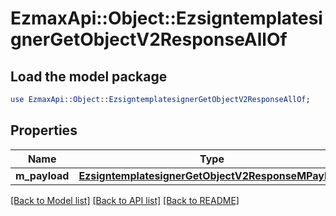 # EzmaxApi::Object::EzsigntemplatesignerGetObjectV2ResponseAllOf

## Load the model package
```perl
use EzmaxApi::Object::EzsigntemplatesignerGetObjectV2ResponseAllOf;
```

## Properties
Name | Type | Description | Notes
------------ | ------------- | ------------- | -------------
**m_payload** | [**EzsigntemplatesignerGetObjectV2ResponseMPayload**](EzsigntemplatesignerGetObjectV2ResponseMPayload.md) |  | 

[[Back to Model list]](../README.md#documentation-for-models) [[Back to API list]](../README.md#documentation-for-api-endpoints) [[Back to README]](../README.md)


